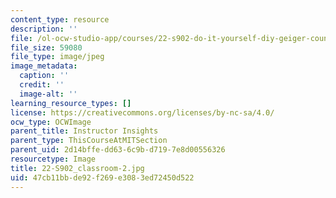 ```yaml
---
content_type: resource
description: ''
file: /ol-ocw-studio-app/courses/22-s902-do-it-yourself-diy-geiger-counters-january-iap-2015/47cb11bbde92f269e3083ed72450d522_22-S902_classroom-2.jpg
file_size: 59080
file_type: image/jpeg
image_metadata:
  caption: ''
  credit: ''
  image-alt: ''
learning_resource_types: []
license: https://creativecommons.org/licenses/by-nc-sa/4.0/
ocw_type: OCWImage
parent_title: Instructor Insights
parent_type: ThisCourseAtMITSection
parent_uid: 2d14bffe-dd63-6c9b-d719-7e8d00556326
resourcetype: Image
title: 22-S902_classroom-2.jpg
uid: 47cb11bb-de92-f269-e308-3ed72450d522
---
```

